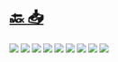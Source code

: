 #
# [🔙 ](../../)    <a href="../pdfs/225290672_⚪_🏦_🔨_📜_Formulario normalizado Licencias de Obras.pdf">📥</a>
 <img src="page0.jpg">   <img src="page1.jpg">   <img src="page2.jpg">   <img src="page3.jpg">   <img src="page4.jpg">   <img src="page5.jpg">   <img src="page6.jpg">   <img src="page7.jpg">   <img src="page8.jpg"> 

            
                